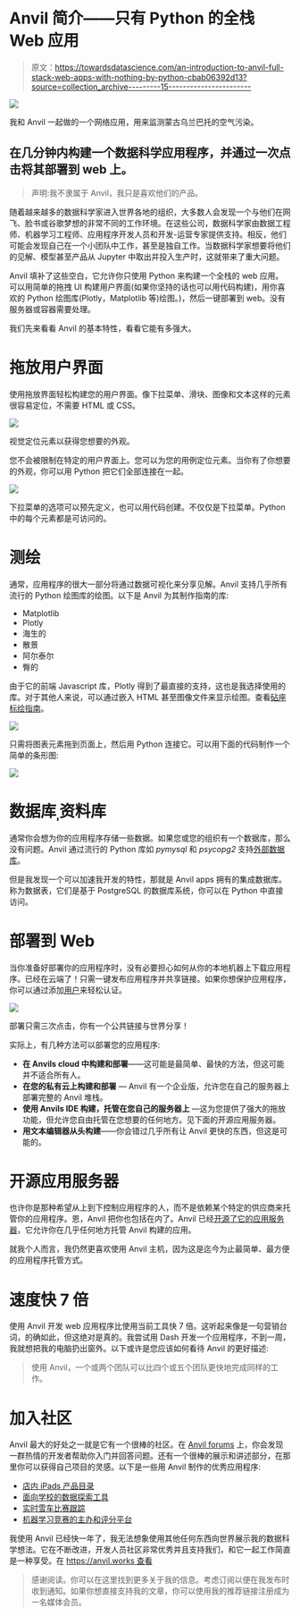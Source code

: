 # Anvil 简介——只有 Python 的全栈 Web 应用

> 原文：<https://towardsdatascience.com/an-introduction-to-anvil-full-stack-web-apps-with-nothing-by-python-cbab06392d13?source=collection_archive---------15----------------------->

![](img/2206aa83f2e72c36973d717248cb8f15.png)

我和 Anvil 一起做的一个网络应用，用来监测蒙古乌兰巴托的空气污染。

## 在几分钟内构建一个数据科学应用程序，并通过一次点击将其部署到 web 上。

> 声明:我不隶属于 Anvil，我只是喜欢他们的产品。

随着越来越多的数据科学家进入世界各地的组织，大多数人会发现一个与他们在网飞、脸书或谷歌梦想的非常不同的工作环境。在这些公司，数据科学家由数据工程师、机器学习工程师、应用程序开发人员和开发-运营专家提供支持。相反，他们可能会发现自己在一个小团队中工作，甚至是独自工作。当数据科学家想要将他们的见解、模型甚至产品从 Jupyter 中取出并投入生产时，这就带来了重大问题。

Anvil 填补了这些空白，它允许你只使用 Python 来构建一个全栈的 web 应用。可以用简单的拖拽 UI 构建用户界面(如果你坚持的话也可以用代码构建)，用你喜欢的 Python 绘图库(Plotly，Matplotlib 等)绘图。)，然后一键部署到 web。没有服务器或容器需要处理。

我们先来看看 Anvil 的基本特性，看看它能有多强大。

# 拖放用户界面

使用拖放界面轻松构建您的用户界面。像下拉菜单、滑块、图像和文本这样的元素很容易定位，不需要 HTML 或 CSS。

![](img/de5ecab37d207bee5ddcf2ddb50f7e9e.png)

视觉定位元素以获得您想要的外观。

您不会被限制在特定的用户界面上。您可以为您的用例定位元素。当你有了你想要的外观，你可以用 Python 把它们全部连接在一起。

![](img/291b1576a055c4cc6c398deb6af3a8d3.png)

下拉菜单的选项可以预先定义，也可以用代码创建。不仅仅是下拉菜单。Python 中的每个元素都是可访问的。

# 测绘

通常，应用程序的很大一部分将通过数据可视化来分享见解。Anvil 支持几乎所有流行的 Python 绘图库的绘图。以下是 Anvil 为其制作指南的库:

*   Matplotlib
*   Plotly
*   海生的
*   散景
*   阿尔泰尔
*   臀的

由于它的前端 Javascript 库，Plotly 得到了最直接的支持，这也是我选择使用的库。对于其他人来说，可以通过嵌入 HTML 甚至图像文件来显示绘图。查看[砧座标绘指南](https://anvil.works/blog/plotting-in-python)。

![](img/6ada5c55b87965307feda5e0e4c77df0.png)

只需将图表元素拖到页面上，然后用 Python 连接它。可以用下面的代码制作一个简单的条形图:

![](img/787693cd376b31b9c0233f4000449ab6.png)

# 数据库ˌ资料库

通常你会想为你的应用程序存储一些数据。如果您或您的组织有一个数据库，那么没有问题。Anvil 通过流行的 Python 库如 *pymysql* 和 *psycopg2* 支持[外部数据库](https://anvil.works/docs/data-tables/external-database)。

但是我发现一个可以加速我开发的特性，那就是 Anvil apps 拥有的集成数据库。称为数据表，它们是基于 PostgreSQL 的数据库系统，你可以在 Python 中直接访问。

# 部署到 Web

当你准备好部署你的应用程序时，没有必要担心如何从你的本地机器上下载应用程序。已经在云端了！只需一键发布应用程序并共享链接。如果你想保护应用程序，你可以通过添加[用户](https://anvil.works/docs/users)来轻松认证。

![](img/4d862e5f8428e1eed90fd7eb74e166ef.png)

部署只需三次点击，你有一个公共链接与世界分享！

实际上，有几种方法可以部署您的应用程序:

*   **在 Anvils cloud 中构建和部署**——这可能是最简单、最快的方法，但这可能并不适合所有人。
*   **在您的私有云上构建和部署** — Anvil 有一个企业版，允许您在自己的服务器上部署完整的 Anvil 堆栈。
*   **使用 Anvils IDE 构建，托管在您自己的服务器上** —这为您提供了强大的拖放功能，但允许您自由托管在您想要的任何地方。见下面的开源应用服务器。
*   **用文本编辑器从头构建**——你会错过几乎所有让 Anvil 更快的东西，但这是可能的。

# 开源应用服务器

也许你是那种希望从上到下控制应用程序的人，而不是依赖某个特定的供应商来托管你的应用程序。恩，Anvil 把你也包括在内了。Anvil 已经[开源了它的应用服务器](https://anvil.works/open-source)，它允许你在几乎任何地方托管 Anvil 构建的应用。

就我个人而言，我仍然更喜欢使用 Anvil 主机，因为这是迄今为止最简单、最方便的应用程序托管方式。

# 速度快 7 倍

使用 Anvil 开发 web 应用程序比使用当前工具快 7 倍。这听起来像是一句营销台词，的确如此，但这绝对是真的。我尝试用 Dash 开发一个应用程序，不到一周，我就想把我的电脑扔出窗外。以下或许是您应该如何看待 Anvil 的更好描述:

> 使用 Anvil，一个或两个团队可以比四个或五个团队更快地完成同样的工作。

# 加入社区

Anvil 最大的好处之一就是它有一个很棒的社区。在 [Anvil forums](https://anvil.works/forum) 上，你会发现一群热情的开发者帮助你入门并回答问题。还有一个很棒的展示和讲述部分，在那里你可以获得自己项目的灵感。以下是一些用 Anvil 制作的优秀应用程序:

*   [店内 iPads 产品目录](https://anvil.works/blog/community-apps#product-catalogues-for-in-store-ipads)
*   [面向学校的数据探索工具](https://anvil.works/blog/community-apps#data-exploration-tools-for-schools)
*   [实时雪车比赛跟踪](https://anvil.works/blog/community-apps#real-time-snowmobile-race-tracking)
*   [机器学习竞赛的主办和评分平台](https://anvil.works/blog/community-apps#a-platform-for-hosting-and-scoring-machine-learning-competitions)

我使用 Anvil 已经快一年了，我无法想象使用其他任何东西向世界展示我的数据科学想法。它在不断改进，开发人员社区非常优秀并且支持我们，和它一起工作简直是一种享受。在 [https://anvil.works 查看](https://anvil.works.)

> 感谢阅读。你可以在这里找到更多关于我的信息。考虑订阅以便在我发布时收到通知。如果你想直接支持我的文章，你可以使用我的推荐链接注册成为一名媒体会员。